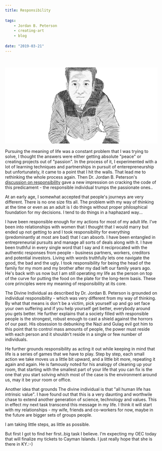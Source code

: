 ```yaml
---
title: Responsibility

tags:
    - Jordan B. Peterson
    - creating-art
    - blog

date: "2019-03-21"
---
```

<br/>	

![miguel](miguel.jpg)

Pursuing the meaning of life was a constant problem that I was trying to solve, I thought the answers were either getting absolute "peace" or creating projects out of "passion". In the process of it, I experimented with a lot of learning techniques and partnerships in pursuit of enterepreneurship but unfortunately, it came to a point that I hit the walls. That lead me to rethinking the whole process again. Then Dr. Jordan B. Peterson's [discussion on responsibility]() gave a new impression on cracking the code of this predicament - the responsible individual trumps the passionate ones..

At an early age, I somewhat accepted that people's journeys are very different. There is no one size fits all. The problem with my way of thinking at the time or even as an adult is I do things without proper philosphical foundation for my decisions. I tend to do things in a haphazard way...

I have been responsible enough for my actions for most of my adult life. I've been into relationships with women that I thought that I would marry but ended up not getting to and I took responsibility for everything (predominantly at most are bad) that I can absorb. I have been entangled in entrepreneurial pursuits and manage all sorts of deals along with it. I have been truthful in every single word that I say and it reciprocated with the authentic responses from people - business partners, workers, creditors and potential investors. Living with words truthfully lets one navigate the good, the bad and the ugly. I took responsibility for being the head of the family for my mom and my brother after my dad left our family years ago. He's back with us now but I am still operating my life as the person on top of the curve for putting the food on the plate for the long-term basis. These core principles were my meaning of responsibility at its core.

The Divine Individual as described by Dr. Jordan B. Peterson is grounded on individual responsibility - which was very different from my way of thinking. By what that means is don't be a victim, pick yourself up and go set face your own suffering and if you help yourself get better, everybody around you gets better. He further explains that a society filled with responsible people is the strongest, robust enough to cast a shield against the horrors of our past. His obsession to debunking the Nazi and Gulag evil got him to this point that to control mass amounts of people, the power must reside with each person and it shouldn't reside in a single or few number of individuals.

He further grounds responsibility as acting it out while keeping in mind that life is a series of games that we have to play. Step by step, each small action we take moves us a little bit upward, and a little bit more, repeating it again and again. He is famously noted for his analogy of cleaning up your room, that starting with the smallest part of your life that you can fix is the one that you start solving which most of the case is the environment around us, may it be your room or office.

Another idea that grounds The divine individual is that "all human life has intrinsic value". I have found out that this is a very daunting and worthwile chase to extend another generation of science, technology and values. This in effect my next task transcend this message in my life. I think it will start with my relationships - my wife, friends and co-workers for now, maybe in the future are bigger sets of groups people. 

I am taking little steps, as little as possible.

But first I got to find her first..big task I believe. I'm expecting my OEC today that will finalize my tickets to Cayman Islands. I just really hope that she is there in KY.:-)